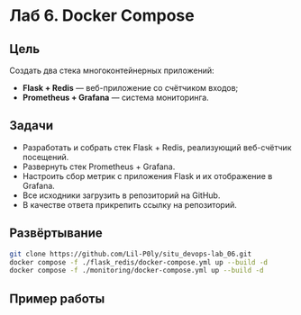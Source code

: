 # Лаб 6. Docker Compose

## Цель
Создать два стека многоконтейнерных приложений:

- **Flask + Redis** — веб-приложение со счётчиком входов;
- **Prometheus + Grafana** — система мониторинга.

## Задачи
- Разработать и собрать стек Flask + Redis, реализующий веб-счётчик посещений.
- Развернуть стек Prometheus + Grafana.
- Настроить сбор метрик с приложения Flask и их отображение в Grafana.
- Все исходники загрузить в репозиторий на GitHub.
- В качестве ответа прикрепить ссылку на репозиторий.

## Развёртывание

```bash
git clone https://github.com/Lil-P0ly/situ_devops-lab_06.git
docker compose -f ./flask_redis/docker-compose.yml up --build -d
docker compose -f ./monitoring/docker-compose.yml up --build -d
```

## Пример работы
